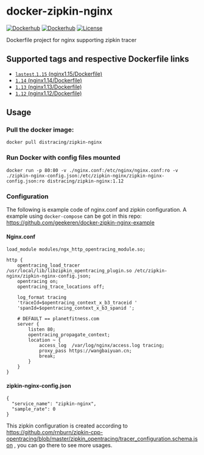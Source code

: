 # docker-zipkin-nginx

[![Dockerhub](https://img.shields.io/docker/pulls/distracing/zipkin-nginx.svg)](https://hub.docker.com/r/distracing/zipkin-nginx/)
[![Dockerhub](https://img.shields.io/docker/automated/distracing/zipkin-nginx.svg)](https://hub.docker.com/r/distracing/zipkin-nginx/)
[![License](https://img.shields.io/github/license/geekeren/docker-zipkin-nginx.svg)](https://github.com/geekeren/docker-zipkin-nginx/blob/master/LICENSE)

Dockerfile project for nginx supporting zipkin tracer



## Supported tags and respective Dockerfile links
- [`lastest`,`1.15` (nginx1.15/Dockerfile)](nginx1.15/Dockerfile)
- [`1.14` (nginx1.14/Dockerfile)](nginx1.14/Dockerfile)
- [`1.13` (nginx1.13/Dockerfile)](nginx1.13/Dockerfile)
- [`1.12` (nginx1.12/Dockerfile)](nginx1.12/Dockerfile)

## Usage
### Pull the docker image:
```
docker pull distracing/zipkin-nginx
```

### Run Docker with config files mounted
```
docker run -p 80:80 -v ./nginx.conf:/etc/nginx/nginx.conf:ro -v ./zipkin-nginx-config.json:/etc/zipkin-nginx/zipkin-nginx-config.json:ro distracing/zipkin-nginx:1.12 
```

### Configuration

The following is example code of nginx.conf and zipkin configuration. A example using `docker-compose` can be got in this repo: https://github.com/geekeren/docker-zipkin-nginx-example

#### Nginx.conf
```
load_module modules/ngx_http_opentracing_module.so;

http {
    opentracing_load_tracer /usr/local/lib/libzipkin_opentracing_plugin.so /etc/zipkin-nginx/zipkin-nginx-config.json;
    opentracing on;
    opentracing_trace_locations off;

    log_format tracing
    'traceId=$opentracing_context_x_b3_traceid '
    'spanId=$opentracing_context_x_b3_spanid ';

    # DEFAULT == planetfitness.com
    server {
        listen 80;
        opentracing_propagate_context;
        location ~ {
            access_log  /var/log/nginx/access.log tracing;
            proxy_pass https://wangbaiyuan.cn;
            break;
        }
    }
}
```
#### zipkin-nginx-config.json

```
{
  "service_name": "zipkin-nginx",
  "sample_rate": 0
}
```

This zipkin configuration is created according to https://github.com/rnburn/zipkin-cpp-opentracing/blob/master/zipkin_opentracing/tracer_configuration.schema.json , you can go there to see more usages.
